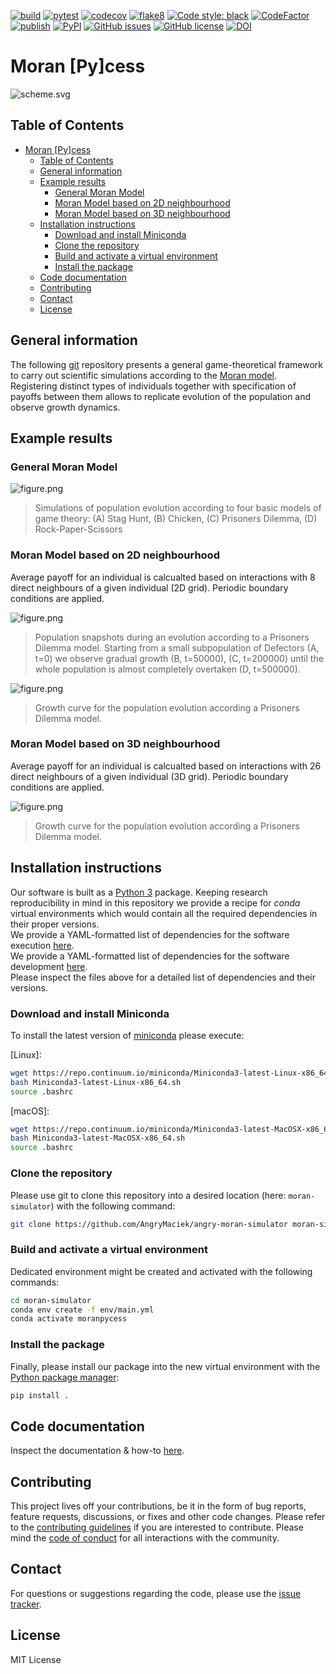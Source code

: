 [![build](https://github.com/AngryMaciek/angry-moran-simulator/workflows/build/badge.svg?branch=master)](https://github.com/AngryMaciek/angry-moran-simulator/actions?query=workflow%3Abuild)
[![pytest](https://github.com/AngryMaciek/angry-moran-simulator/workflows/pytest/badge.svg?branch=master)](https://github.com/AngryMaciek/angry-moran-simulator/actions?query=workflow%3Apytest)
[![codecov](https://codecov.io/gh/AngryMaciek/angry-moran-simulator/branch/master/graph/badge.svg?token=V9IFEOWN71)](https://codecov.io/gh/AngryMaciek/angry-moran-simulator)
[![flake8](https://github.com/AngryMaciek/angry-moran-simulator/workflows/flake8/badge.svg?branch=master)](https://github.com/AngryMaciek/angry-moran-simulator/actions?query=workflow%3Aflake8)
[![Code style: black](https://img.shields.io/badge/code%20style-black-000000.svg)](https://github.com/psf/black)
[![CodeFactor](https://www.codefactor.io/repository/github/angrymaciek/angry-moran-simulator/badge)](https://www.codefactor.io/repository/github/angrymaciek/angry-moran-simulator)
[![publish](https://github.com/AngryMaciek/angry-moran-simulator/workflows/publish/badge.svg)](https://github.com/AngryMaciek/angry-moran-simulator/actions?query=workflow%3Apublish)
[![PyPI](https://img.shields.io/badge/pypi-0.0.0.9000-blue)](https://pypi.org/project/moranpycess/)
[![GitHub issues](https://img.shields.io/github/issues/AngryMaciek/angry-moran-simulator)](https://github.com/AngryMaciek/angry-moran-simulator/issues)
[![GitHub license](https://img.shields.io/github/license/AngryMaciek/angry-moran-simulator)](https://github.com/AngryMaciek/angry-moran-simulator/blob/master/LICENSE)
[![DOI](https://joss.theoj.org/papers/10.21105/joss.02643/status.svg)](https://doi.org/10.21105/joss.02643)

# Moran [Py]cess

![scheme.svg](images/scheme.svg)

## Table of Contents

- [Moran [Py]cess](#moran-pycess)
  - [Table of Contents](#table-of-contents)
  - [General information](#general-information)
  - [Example results](#example-results)
    - [General Moran Model](#general-moran-model)
    - [Moran Model based on 2D neighbourhood](#moran-model-based-on-2d-neighbourhood)
    - [Moran Model based on 3D neighbourhood](#moran-model-based-on-3d-neighbourhood)
  - [Installation instructions](#installation-instructions)
    - [Download and install Miniconda](#download-and-install-miniconda)
    - [Clone the repository](#clone-the-repository)
    - [Build and activate a virtual environment](#build-and-activate-a-virtual-environment)
    - [Install the package](#install-the-package)
  - [Code documentation](#code-documentation)
  - [Contributing](#contributing)
  - [Contact](#contact)
  - [License](#license)

## General information

The following [git] repository presents a general game-theoretical framework to carry out scientific simulations according to the [Moran model]. Registering distinct types of individuals together with specification of payoffs between them allows to replicate evolution of the population and observe growth dynamics.

## Example results

### General Moran Model

![figure.png](images/figure.png)
> Simulations of population evolution according to four basic models of game theory: (A) Stag Hunt, (B) Chicken, (C) Prisoners Dilemma, (D) Rock-Paper-Scissors

### Moran Model based on 2D neighbourhood

Average payoff for an individual is calcualted based on interactions with 8 direct neighbours of a given individual (2D grid). Periodic boundary conditions are applied.

![figure.png](images/supplementary_figure1a.png)
> Population snapshots during an evolution according to a Prisoners Dilemma model. Starting from a small subpopulation of Defectors (A, t=0) we observe gradual growth (B, t=50000), (C, t=200000) until the whole population is almost completely overtaken (D, t=500000).

![figure.png](images/supplementary_figure1b.png)
> Growth curve for the population evolution according a Prisoners Dilemma model.

### Moran Model based on 3D neighbourhood

Average payoff for an individual is calcualted based on interactions with 26 direct neighbours of a given individual (3D grid). Periodic boundary conditions are applied.

![figure.png](images/supplementary_figure2.png)
> Growth curve for the population evolution according a Prisoners Dilemma model.

## Installation instructions

Our software is built as a [Python 3] package. Keeping research reproducibility in mind in this repository we provide a recipe for *conda* virtual environments which would contain all the required dependencies in their proper versions.  
We provide a YAML-formatted list of dependencies for the software execution [here](env/main.yml).  
We provide a YAML-formatted list of dependencies for the software development [here](env/dev.yml).  
Please inspect the files above for a detailed list of dependencies and their versions.

### Download and install Miniconda

To install the latest version of [miniconda] please execute:  
  
[Linux]:
```bash
wget https://repo.continuum.io/miniconda/Miniconda3-latest-Linux-x86_64.sh
bash Miniconda3-latest-Linux-x86_64.sh
source .bashrc
```

[macOS]:
```bash
wget https://repo.continuum.io/miniconda/Miniconda3-latest-MacOSX-x86_64.sh
bash Miniconda3-latest-MacOSX-x86_64.sh
source .bashrc
```

### Clone the repository

Please use git to clone this repository into a desired location (here: `moran-simulator`) with the following command:

```bash
git clone https://github.com/AngryMaciek/angry-moran-simulator moran-simulator
```

### Build and activate a virtual environment

Dedicated environment might be created and activated with the following commands:

```bash
cd moran-simulator
conda env create -f env/main.yml
conda activate moranpycess
```

### Install the package

Finally, please install our package into the new virtual environment with the [Python package manager]:

```bash
pip install .
```

## Code documentation

Inspect the documentation & how-to [here](documentation.md).

## Contributing

This project lives off your contributions, be it in the form of bug reports,
feature requests, discussions, or fixes and other code changes. Please refer
to the [contributing guidelines](CONTRIBUTING.md) if you are interested to
contribute. Please mind the [code of conduct](CODE_OF_CONDUCT.md) for all
interactions with the community.

## Contact

For questions or suggestions regarding the code, please use the
[issue tracker](https://github.com/AngryMaciek/angry-moran-simulator/issues).  

## License

MIT License

[Python 3]: https://www.python.org/download/releases/3.0/
[miniconda]: https://docs.conda.io/en/latest/miniconda.html
[git]: https://git-scm.com/
[Moran model]: <https://en.wikipedia.org/wiki/Moran_process>
[Python package manager]: <https://pypi.org/project/pip/>

